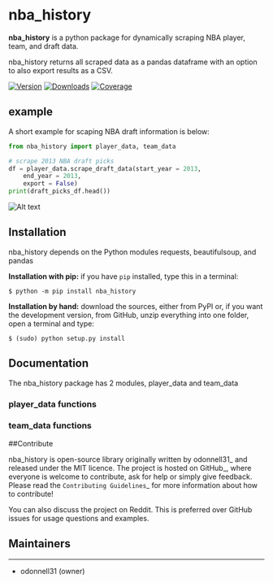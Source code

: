 # nba_history

**nba_history** is a python package for dynamically scraping NBA player, team, and draft data.

nba_history returns all scraped data as a pandas dataframe with an option to also export results as a CSV.

[![Version](https://badge.fury.io/py/nba-history.svg)](https://badge.fury.io/py/nba-history.svg)
[![Downloads](https://pepy.tech/badge/nba-history)](https://pepy.tech/project/nba-history)
[![Coverage](https://img.shields.io/badge/nba__history-100%25-brightgreen)](https://img.shields.io/badge/nba__history-100%25-brightgreen)

## example

A short example for scaping NBA draft information is below:

```python
from nba_history import player_data, team_data

# scrape 2013 NBA draft picks
df = player_data.scrape_draft_data(start_year = 2013,
	end_year = 2013,
	export = False)
print(draft_picks_df.head())
```

![Alt text](docs/img/draft_picks_example.png)


## Installation

nba_history depends on the Python modules requests, beautifulsoup, and pandas

**Installation with pip:** if you have ``pip`` installed, type this in a terminal:

```console
$ python -m pip install nba_history
```

**Installation by hand:** download the sources, either from PyPI or, if you want the development version, from GitHub, unzip everything into one folder, open a terminal and type:

```console
$ (sudo) python setup.py install
```

## Documentation

The nba_history package has 2 modules, player_data and team_data

### player_data functions

### team_data functions

##Contribute

nba_history is open-source library originally written by odonnell31_ and released under the MIT licence. The project is hosted on GitHub_, where everyone is welcome to contribute, ask for help or simply give feedback. Please read the `Contributing Guidelines`_ for more information about how to contribute!

You can also discuss the project on Reddit. This is preferred over GitHub issues for usage questions and examples.


## Maintainers
-----------

- odonnell31 (owner)